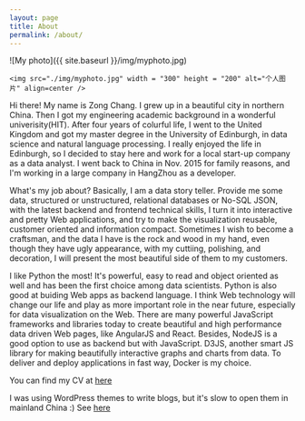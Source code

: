 ```yaml
---
layout: page
title: About
permalink: /about/
---
```


![My photo]({{ site.baseurl }}/img/myphoto.jpg)

```
<img src="./img/myphoto.jpg" width = "300" height = "200" alt="个人图片" align=center />
```

Hi there! My name is Zong Chang. I grew up in a beautiful city in northern China. Then I got my engineering academic background in a wonderful univerisity(HIT). After four years of colurful life, I went to the United Kingdom and got my master degree in the University of Edinburgh, in data science and natural language processing. I really enjoyed the life in Edinburgh, so I decided to stay here and work for a local start-up company as a data analyst. I went back to China in Nov. 2015 for family reasons, and I'm working in a large company in HangZhou as a developer.

What's my job about? Basically, I am a data story teller. Provide me some data, structured or unstructured, relational databases or No-SQL JSON, with the latest backend and frontend technical skills, I turn it into interactive and pretty Web applications, and try to make the visualization reusable, customer oriented and information compact. Sometimes I wish to become a craftsman, and the data I have is the rock and wood in my hand, even though they have ugly appearance, with my cuttiing, polishing, and decoration, I will present the most beautiful side of them to my customers.

I like Python the most! It's powerful, easy to read and object oriented as well and has been the first choice among data scientists. Python is also good at buiding Web apps as backend language. I think Web technology will change our life and play as more important role in the near future, especially for data visualization on the Web. There are many powerful JavaScript frameworks and libraries today to create beautiful and high performance data driven Web pages, like AngularJS and React. Besides, NodeJS is a good option to use as backend but with JavaScript. D3JS, another smart JS library for making beautifully interactive graphs and charts from data. To deliver and deploy applications in fast way, Docker is my choice.

You can find my CV at [here](https://docs.google.com/document/d/1JzM1XOT4Xw5XO8ZtkVNlVG7Z5ahMZE1yNZcv-HnGXGs/edit?pli=1)

I was using WordPress themes to write blogs, but it's slow to open them in mainland China :) See [here](burninglizard.org)
